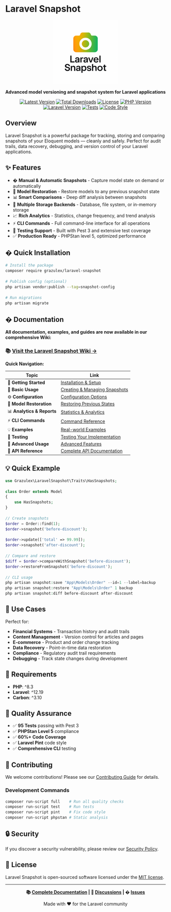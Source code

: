 # Laravel Snapshot

<div align="center">
  <img src="new_logo.png" alt="Laravel Snapshot" width="200">
  <p><strong>Advanced model versioning and snapshot system for Laravel applications</strong></p>

  [![Latest Version](https://img.shields.io/packagist/v/grazulex/laravel-snapshot.svg?style=flat-square)](https://packagist.org/packages/grazulex/laravel-snapshot)
  [![Total Downloads](https://img.shields.io/packagist/dt/grazulex/laravel-snapshot.svg?style=flat-square)](https://packagist.org/packages/grazulex/laravel-snapshot)
  [![License](https://img.shields.io/github/license/grazulex/laravel-snapshot.svg?style=flat-square)](https://github.com/Grazulex/laravel-snapshot/blob/main/LICENSE.md)
  [![PHP Version](https://img.shields.io/packagist/php-v/grazulex/laravel-snapshot.svg?style=flat-square)](https://php.net/)
  [![Laravel Version](https://img.shields.io/badge/laravel-12.x-ff2d20?style=flat-square&logo=laravel)](https://laravel.com/)
  [![Tests](https://img.shields.io/github/actions/workflow/status/grazulex/laravel-snapshot/tests.yml?branch=main&label=tests&style=flat-square)](https://github.com/Grazulex/laravel-snapshot/actions)
  [![Code Style](https://img.shields.io/badge/code%20style-pint-000000?style=flat-square&logo=laravel)](https://github.com/laravel/pint)

</div>

## Overview

Laravel Snapshot is a powerful package for tracking, storing and comparing snapshots of your Eloquent models — cleanly and safely. Perfect for audit trails, data recovery, debugging, and version control of your Laravel applications.

## ✨ Features

- � **Manual & Automatic Snapshots** - Capture model state on demand or automatically
- 🔄 **Model Restoration** - Restore models to any previous snapshot state  
- 📊 **Smart Comparisons** - Deep diff analysis between snapshots
- 💾 **Multiple Storage Backends** - Database, file system, or in-memory storage
- 📈 **Rich Analytics** - Statistics, change frequency, and trend analysis
- ⚡ **CLI Commands** - Full command-line interface for all operations
- 🧪 **Testing Support** - Built with Pest 3 and extensive test coverage
- ✅ **Production Ready** - PHPStan level 5, optimized performance

## � Quick Installation

```bash
# Install the package
composer require grazulex/laravel-snapshot

# Publish config (optional)
php artisan vendor:publish --tag=snapshot-config

# Run migrations
php artisan migrate
```

## � Documentation

**All documentation, examples, and guides are now available in our comprehensive Wiki:**

### 📚 [**Visit the Laravel Snapshot Wiki →**](https://github.com/Grazulex/laravel-snapshot/wiki)

**Quick Navigation:**

| Topic | Link |
|-------|------|
| 🏁 **Getting Started** | [Installation & Setup](https://github.com/Grazulex/laravel-snapshot/wiki/Installation) |
| 📘 **Basic Usage** | [Creating & Managing Snapshots](https://github.com/Grazulex/laravel-snapshot/wiki/Basic-Usage) |
| ⚙️ **Configuration** | [Configuration Options](https://github.com/Grazulex/laravel-snapshot/wiki/Configuration) |
| 🔄 **Model Restoration** | [Restoring Previous States](https://github.com/Grazulex/laravel-snapshot/wiki/Model-Restoration) |
| 📊 **Analytics & Reports** | [Statistics & Analytics](https://github.com/Grazulex/laravel-snapshot/wiki/Analytics) |
| ⚡ **CLI Commands** | [Command Reference](https://github.com/Grazulex/laravel-snapshot/wiki/CLI-Commands) |
| 💡 **Examples** | [Real-world Examples](https://github.com/Grazulex/laravel-snapshot/wiki/Examples) |
| 🧪 **Testing** | [Testing Your Implementation](https://github.com/Grazulex/laravel-snapshot/wiki/Testing) |
| 🔧 **Advanced Usage** | [Advanced Features](https://github.com/Grazulex/laravel-snapshot/wiki/Advanced-Usage) |
| 🚀 **API Reference** | [Complete API Documentation](https://github.com/Grazulex/laravel-snapshot/wiki/API-Reference) |

## 💡 Quick Example

```php
use Grazulex\LaravelSnapshot\Traits\HasSnapshots;

class Order extends Model
{
    use HasSnapshots;
}

// Create snapshots
$order = Order::find(1);
$order->snapshot('before-discount');

$order->update(['total' => 99.99]);
$order->snapshot('after-discount');

// Compare and restore
$diff = $order->compareWithSnapshot('before-discount');
$order->restoreFromSnapshot('before-discount');

// CLI usage
php artisan snapshot:save "App\Models\Order" --id=1 --label=backup
php artisan snapshot:restore "App\Models\Order" 1 backup
php artisan snapshot:diff before-discount after-discount
```

## 🎯 Use Cases

Perfect for:

- **Financial Systems** - Transaction history and audit trails
- **Content Management** - Version control for articles and pages  
- **E-commerce** - Product and order change tracking
- **Data Recovery** - Point-in-time data restoration
- **Compliance** - Regulatory audit trail requirements
- **Debugging** - Track state changes during development

## 🔧 Requirements

- **PHP**: ^8.3
- **Laravel**: ^12.19
- **Carbon**: ^3.10

## 🧪 Quality Assurance

- ✅ **95 Tests** passing with Pest 3
- ✅ **PHPStan Level 5** compliance
- ✅ **60%+ Code Coverage**
- ✅ **Laravel Pint** code style
- ✅ **Comprehensive CLI** testing

## 🤝 Contributing

We welcome contributions! Please see our [Contributing Guide](CONTRIBUTING.md) for details.

### Development Commands

```bash
composer run-script full    # Run all quality checks
composer run-script test    # Run tests
composer run-script pint    # Fix code style
composer run-script phpstan # Static analysis
```

## 🔒 Security

If you discover a security vulnerability, please review our [Security Policy](SECURITY.md).

## 📄 License

Laravel Snapshot is open-sourced software licensed under the [MIT license](LICENSE.md).

---

<div align="center">

**📚 [Complete Documentation](https://github.com/Grazulex/laravel-snapshot/wiki) | 💬 [Discussions](https://github.com/Grazulex/laravel-snapshot/discussions) | � [Issues](https://github.com/Grazulex/laravel-snapshot/issues)**

Made with ❤️ for the Laravel community

</div>
